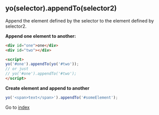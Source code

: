 ## yo(selector).appendTo(selector2)

Append the element defined by the selector to the element defined by selector2.  

**Append one element to another:**

```html
<div id="one">one</div>
<div id="two"></div>

<script>
yo('#one').appendTo(yo('#two'));
// or just
// yo('#one').appendTo('#two');
</script>
```

**Create element and append to another** 

```javascript
yo('<span>text</span>').appendTo('#someElement');
```

Go to [index](index.md)